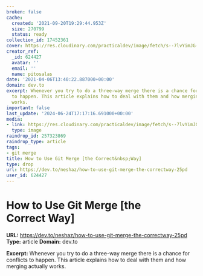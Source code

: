 ```yaml
---
broken: false
cache:
  created: '2021-09-20T19:29:44.953Z'
  size: 270799
  status: ready
collection_id: 17452361
cover: https://res.cloudinary.com/practicaldev/image/fetch/s--7lvYimJG--/c_imagga_scale,f_auto,fl_progressive,h_500,q_auto,w_1000/https://cl.ly/430Q2w473e2R/Image%25202018-04-30%2520at%25201.07.58%2520PM.png
creator_ref:
  _id: 624427
  avatar: ''
  email: ''
  name: pitosalas
date: '2021-04-06T13:40:22.887000+00:00'
domain: dev.to
excerpt: Whenever you try to do a three-way merge there is a chance for conflicts
  to happen. This article explains how to deal with them and how merging actually
  works.
important: false
last_update: '2024-06-24T17:17:16.691000+00:00'
media:
- link: https://res.cloudinary.com/practicaldev/image/fetch/s--7lvYimJG--/c_imagga_scale,f_auto,fl_progressive,h_500,q_auto,w_1000/https://cl.ly/430Q2w473e2R/Image%25202018-04-30%2520at%25201.07.58%2520PM.png
  type: image
raindrop_id: 257323869
raindrop_type: article
tags:
- git merge
title: How to Use Git Merge [the Correct&nbsp;Way]
type: drop
url: https://dev.to/neshaz/how-to-use-git-merge-the-correctway-25pd
user_id: 624427
---
```


# How to Use Git Merge [the Correct&nbsp;Way]

**URL:** https://dev.to/neshaz/how-to-use-git-merge-the-correctway-25pd
**Type:** article
**Domain:** dev.to

**Excerpt:** Whenever you try to do a three-way merge there is a chance for conflicts to happen. This article explains how to deal with them and how merging actually works.
